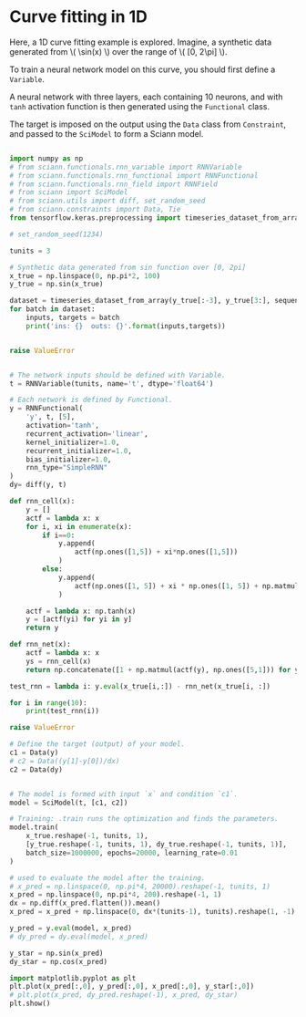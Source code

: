 
# Curve fitting in 1D

Here, a 1D curve fitting example is explored. Imagine, a synthetic data
generated from \\( \sin(x) \\) over the range of \\( [0, 2\pi] \\).

To train a neural network model on this curve, you should first define a `Variable`.

A neural network with three layers, each containing 10 neurons, and with `tanh` activation function is then generated
using the `Functional` class.

The target is imposed on the output using the `Data` class from `Constraint`, and passed to the `SciModel` to form a
Sciann model.


```python

import numpy as np
# from sciann.functionals.rnn_variable import RNNVariable
# from sciann.functionals.rnn_functional import RNNFunctional
# from sciann.functionals.rnn_field import RNNField
# from sciann import SciModel
# from sciann.utils import diff, set_random_seed
# from sciann.constraints import Data, Tie
from tensorflow.keras.preprocessing import timeseries_dataset_from_array

# set_random_seed(1234)

tunits = 3

# Synthetic data generated from sin function over [0, 2pi]
x_true = np.linspace(0, np.pi*2, 100)
y_true = np.sin(x_true)

dataset = timeseries_dataset_from_array(y_true[:-3], y_true[3:], sequence_length=tunits, batch_size=10)
for batch in dataset:
    inputs, targets = batch
    print('ins: {}  outs: {}'.format(inputs,targets))


raise ValueError


# The network inputs should be defined with Variable.
t = RNNVariable(tunits, name='t', dtype='float64')

# Each network is defined by Functional.
y = RNNFunctional(
    'y', t, [5],
    activation='tanh',
    recurrent_activation='linear',
    kernel_initializer=1.0,
    recurrent_initializer=1.0,
    bias_initializer=1.0,
    rnn_type="SimpleRNN"
)
dy= diff(y, t)

def rnn_cell(x):
    y = []
    actf = lambda x: x
    for i, xi in enumerate(x):
        if i==0:
            y.append(
                actf(np.ones([1,5]) + xi*np.ones([1,5]))
            )
        else:
            y.append(
                actf(np.ones([1, 5]) + xi * np.ones([1, 5]) + np.matmul(y[-1], np.ones([5, 5])))
            )

    actf = lambda x: np.tanh(x)
    y = [actf(yi) for yi in y]
    return y

def rnn_net(x):
    actf = lambda x: x
    ys = rnn_cell(x)
    return np.concatenate([1 + np.matmul(actf(y), np.ones([5,1])) for y in ys], axis=-1).flatten()

test_rnn = lambda i: y.eval(x_true[i,:]) - rnn_net(x_true[i, :])

for i in range(10):
    print(test_rnn(i))

raise ValueError

# Define the target (output) of your model.
c1 = Data(y)
# c2 = Data((y[1]-y[0])/dx)
c2 = Data(dy)


# The model is formed with input `x` and condition `c1`.
model = SciModel(t, [c1, c2])

# Training: .train runs the optimization and finds the parameters.
model.train(
    x_true.reshape(-1, tunits, 1), 
    [y_true.reshape(-1, tunits, 1), dy_true.reshape(-1, tunits, 1)], 
    batch_size=1000000, epochs=20000, learning_rate=0.01
)

# used to evaluate the model after the training.
# x_pred = np.linspace(0, np.pi*4, 20000).reshape(-1, tunits, 1)
x_pred = np.linspace(0, np.pi*4, 200).reshape(-1, 1)
dx = np.diff(x_pred.flatten()).mean()
x_pred = x_pred + np.linspace(0, dx*(tunits-1), tunits).reshape(1, -1)

y_pred = y.eval(model, x_pred)
# dy_pred = dy.eval(model, x_pred)

y_star = np.sin(x_pred)
dy_star = np.cos(x_pred)

import matplotlib.pyplot as plt
plt.plot(x_pred[:,0], y_pred[:,0], x_pred[:,0], y_star[:,0])
# plt.plot(x_pred, dy_pred.reshape(-1), x_pred, dy_star)
plt.show()
```
